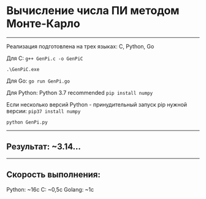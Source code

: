 # Вычисление числа ПИ методом Монте-Карло

---
Реализация подготовлена на трех языках: C, Python, Go

Для С: 
`g++ GenPi.c -o GenPiC` <p> </p>
`.\GenPiC.exe`

Для Go:
`go run GenPi.go`

Для Python:
Python 3.7 recommended
`pip install numpy`

Если несколько версий Python - принудительный запуск pip нужной версии:
`pip37 install numpy`<p> </p>
`python GenPi.py`

---

## Результат: ~3.14...

---

## Скорость выполнения:
Python: ~16с
C: ~0,5с
Golang: ~1c
